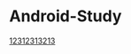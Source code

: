 # Android-Study
[12312313213](https://github.com/chenAvril/Android-Study/blob/master/Handler%E5%8E%9F%E7%90%86)
  
